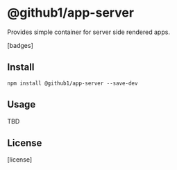 # @github1/app-server

Provides simple container for server side rendered apps.

[badges]

## Install
```shell
npm install @github1/app-server --save-dev
```

## Usage
TBD

## License
[license]